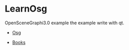 # LearnOsg
OpenSceneGraphi3.0 example
  the example write with qt.
  
- [Osg](https://github.com/openscenegraph/OpenSceneGraph)

- [Books](https://github.com/ZYV037/LearnOsg/edit/master/books)
